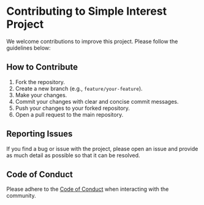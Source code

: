 # Contributing to Simple Interest Project

We welcome contributions to improve this project. Please follow the guidelines below:

## How to Contribute

1. Fork the repository.
2. Create a new branch (e.g., `feature/your-feature`).
3. Make your changes.
4. Commit your changes with clear and concise commit messages.
5. Push your changes to your forked repository.
6. Open a pull request to the main repository.

## Reporting Issues

If you find a bug or issue with the project, please open an issue and provide as much detail as possible so that it can be resolved.

## Code of Conduct

Please adhere to the [Code of Conduct](CODE_OF_CONDUCT.md) when interacting with the community.
